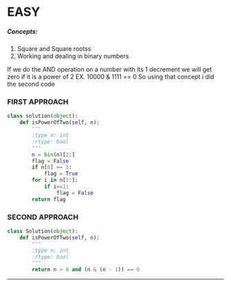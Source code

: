 # EASY

##### Concepts:
1. Square and Square rootss
2. Working and dealing in binary numbers

If we do the AND operation on a number with its 1 decrement we will get zero if it is a power of 2
EX. 10000  &  1111  == 0 
So using that concept i did the second code

### FIRST APPROACH 
```python
class solution(object):
    def isPowerOfTwo(self, n):
        """
        :type n: int
        :rtype: bool
        """
        n = bin(n)[2:]
        flag = False
        if n[0] == 1:
            flag = True 
        for i in n[1:]:
            if i==1:
                flag = False
        return flag
```

### SECOND APPROACH 

```python
class Solution(object):
    def isPowerOfTwo(self, n):
        """
        :type n: int
        :rtype: bool
        """
        return n > 0 and (n & (n - 1)) == 0
```

---


